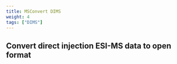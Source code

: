 ```yaml
---
title: MSConvert DIMS
weight: 4
tags: ["DIMS"]
---
```


## Convert direct injection ESI-MS data to open format
